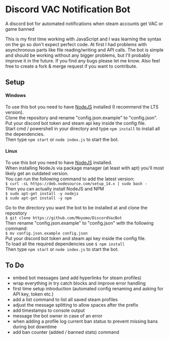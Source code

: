 # Discord VAC Notification Bot
A discord bot for automated notifications when steam accounts get VAC or game banned

This is my first time working with JavaScript and I was learning the syntax on the go so don&apos;t expect perfect code.
At first I had problems with asynchronous parts like file reading/writing and API calls.
The bot is simple and should be working without any bigger problems,
but I&apos;ll probably improve it in the future. If you find any bugs please let me know.
Also feel free to create a fork & merge request if you want to contribute.

## Setup
#### Windows
To use this bot you need to have [NodeJS](https://nodejs.org/en/download/) installed (I recommend the LTS version).\
Clone the repository and rename &quot;config.json.example&quot; to &quot;config.json&quot;.\
Put your discord bot token and steam api key inside the config file.\
Start cmd / powershell in your directory and type `npm install` to install all the dependencies.\
Then type `npm start` or `node index.js` to start the bot.

#### Linux
To use this bot you need to have [NodeJS](https://nodejs.org/en/download/) installed.\
When installing NodeJs via package manager (at least with apt) you&apos;ll most likely get an outdated version.\
You can run the following command to add the latest version:\
`$ curl -sL https://deb.nodesource.com/setup_14.x | sudo bash -`\
Then you can actually install NodeJS and NPM\
`$ sudo apt-get install -y nodejs`\
`$ sudo apt-get install -y npm`

Go to the directory you want the bot to be installed at and clone the repository\
`$ git clone https://github.com/Moyomo/DiscordVacBot`\
Then rename &quot;config.json.example&quot; to &quot;config.json&quot; with the following command:\
`$ mv config.json.example config.json`\
Put your discord bot token and steam api key inside the config file.\
To load all the required dependencies use `$ npm install`\
Then type `npm start` or `node index.js` to start the bot.

## To Do
- embed bot messages (and add hyperlinks for steam profiles)
- wrap everything in try catch blocks and improve error handling
- first time setup introduction (automated config renaming and asking for API key, token etc.)
- add a list command to list all saved steam profiles
- adjust the message splitting to allow spaces after the prefix
- add timestamps to console output
- message the bot owner in case of an error
- when adding a profile log current ban status to prevent missing bans during bot downtime
- add ban counter (added / banned stats) command